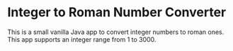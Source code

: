 # Integer to Roman Number Converter

This is a small vanilla Java app to convert integer numbers to roman ones. This app supports an integer range 
from 1 to 3000.